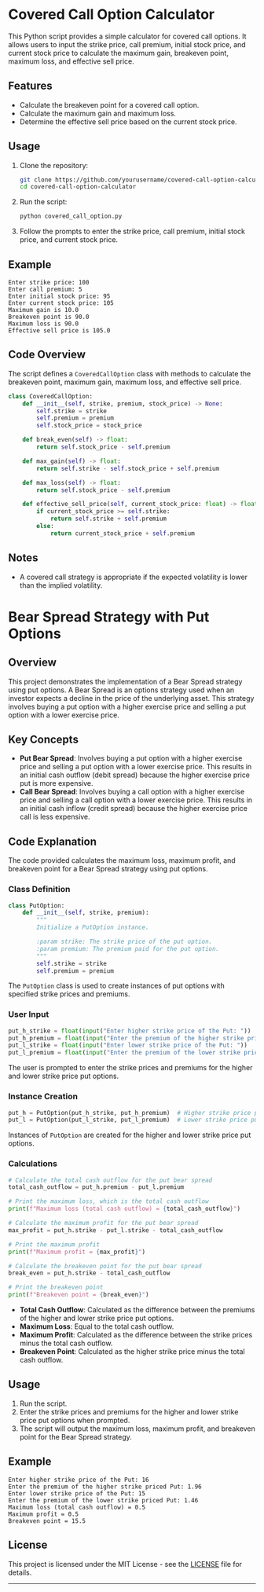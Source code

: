
# Covered Call Option Calculator

This Python script provides a simple calculator for covered call options. It allows users to input the strike price, call premium, initial stock price, and current stock price to calculate the maximum gain, breakeven point, maximum loss, and effective sell price.

## Features

- Calculate the breakeven point for a covered call option.
- Calculate the maximum gain and maximum loss.
- Determine the effective sell price based on the current stock price.

## Usage

1. Clone the repository:
    ```bash
    git clone https://github.com/yourusername/covered-call-option-calculator.git
    cd covered-call-option-calculator
    ```

2. Run the script:
    ```bash
    python covered_call_option.py
    ```

3. Follow the prompts to enter the strike price, call premium, initial stock price, and current stock price.

## Example

```plaintext
Enter strike price: 100
Enter call premium: 5
Enter initial stock price: 95
Enter current stock price: 105
Maximum gain is 10.0
Breakeven point is 90.0
Maximum loss is 90.0
Effective sell price is 105.0
```

## Code Overview

The script defines a `CoveredCallOption` class with methods to calculate the breakeven point, maximum gain, maximum loss, and effective sell price.

```python
class CoveredCallOption:
    def __init__(self, strike, premium, stock_price) -> None:
        self.strike = strike
        self.premium = premium
        self.stock_price = stock_price

    def break_even(self) -> float:
        return self.stock_price - self.premium

    def max_gain(self) -> float:
        return self.strike - self.stock_price + self.premium

    def max_loss(self) -> float:
        return self.stock_price - self.premium

    def effective_sell_price(self, current_stock_price: float) -> float:
        if current_stock_price >= self.strike:
            return self.strike + self.premium
        else:
            return current_stock_price + self.premium
```

## Notes

- A covered call strategy is appropriate if the expected volatility is lower than the implied volatility.


# Bear Spread Strategy with Put Options

## Overview

This project demonstrates the implementation of a Bear Spread strategy using put options. A Bear Spread is an options strategy used when an investor expects a decline in the price of the underlying asset. This strategy involves buying a put option with a higher exercise price and selling a put option with a lower exercise price.

## Key Concepts

- **Put Bear Spread**: Involves buying a put option with a higher exercise price and selling a put option with a lower exercise price. This results in an initial cash outflow (debit spread) because the higher exercise price put is more expensive.
- **Call Bear Spread**: Involves buying a call option with a higher exercise price and selling a call option with a lower exercise price. This results in an initial cash inflow (credit spread) because the higher exercise price call is less expensive.

## Code Explanation

The code provided calculates the maximum loss, maximum profit, and breakeven point for a Bear Spread strategy using put options.

### Class Definition

```python
class PutOption:
    def __init__(self, strike, premium):
        """
        Initialize a PutOption instance.

        :param strike: The strike price of the put option.
        :param premium: The premium paid for the put option.
        """
        self.strike = strike
        self.premium = premium
```

The `PutOption` class is used to create instances of put options with specified strike prices and premiums.

### User Input

```python
put_h_strike = float(input("Enter higher strike price of the Put: "))
put_h_premium = float(input("Enter the premium of the higher strike priced Put: "))
put_l_strike = float(input("Enter lower strike price of the Put: "))
put_l_premium = float(input("Enter the premium of the lower strike priced Put: "))
```

The user is prompted to enter the strike prices and premiums for the higher and lower strike price put options.

### Instance Creation

```python
put_h = PutOption(put_h_strike, put_h_premium)  # Higher strike price put option
put_l = PutOption(put_l_strike, put_l_premium)  # Lower strike price put option
```

Instances of `PutOption` are created for the higher and lower strike price put options.

### Calculations

```python
# Calculate the total cash outflow for the put bear spread
total_cash_outflow = put_h.premium - put_l.premium

# Print the maximum loss, which is the total cash outflow
print(f"Maximum loss (total cash outflow) = {total_cash_outflow}")

# Calculate the maximum profit for the put bear spread
max_profit = put_h.strike - put_l.strike - total_cash_outflow

# Print the maximum profit
print(f"Maximum profit = {max_profit}")

# Calculate the breakeven point for the put bear spread
break_even = put_h.strike - total_cash_outflow

# Print the breakeven point
print(f"Breakeven point = {break_even}")
```

- **Total Cash Outflow**: Calculated as the difference between the premiums of the higher and lower strike price put options.
- **Maximum Loss**: Equal to the total cash outflow.
- **Maximum Profit**: Calculated as the difference between the strike prices minus the total cash outflow.
- **Breakeven Point**: Calculated as the higher strike price minus the total cash outflow.

## Usage

1. Run the script.
2. Enter the strike prices and premiums for the higher and lower strike price put options when prompted.
3. The script will output the maximum loss, maximum profit, and breakeven point for the Bear Spread strategy.

## Example

```
Enter higher strike price of the Put: 16
Enter the premium of the higher strike priced Put: 1.96
Enter lower strike price of the Put: 15
Enter the premium of the lower strike priced Put: 1.46
Maximum loss (total cash outflow) = 0.5
Maximum profit = 0.5
Breakeven point = 15.5
```

## License

This project is licensed under the MIT License - see the [LICENSE](LICENSE) file for details.

---
